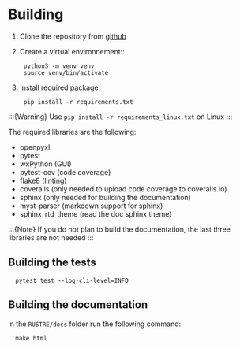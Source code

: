 # Building

1. Clone the repository from [github](https://github.com/lucsch/rustre)

2. Create a virtual environnement::

        python3 -m venv venv
        source venv/bin/activate

3. Install required package  

        pip install -r requirements.txt

:::{Warning}
Use `pip install -r requirements_linux.txt` on Linux
:::

  The required libraries are the following:

   - openpyxl
   - pytest
   - wxPython (GUI)
   - pytest-cov (code coverage)
   - flake8 (linting)
   - coveralls (only needed to upload code coverage to coveralls.io)
   - sphinx (only needed for building the documentation)
   - myst-parser (markdown support for sphinx)
   - sphinx_rtd_theme (read the doc sphinx theme)

:::{Note}
If you do not plan to build the documentation, the last three libraries are not needed
:::

## Building the tests

      pytest test --log-cli-level=INFO

## Building the documentation

in the `RUSTRE/docs` folder run the following command:

      make html



